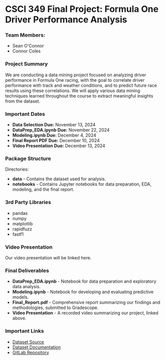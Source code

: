 # CSCI 349 Final Project: Formula One Driver Performance Analysis

### Team Members:
- Sean O'Connor
- Connor Coles

### Project Summary
We are conducting a data mining project focused on analyzing driver performance in Formula One racing, with the goal to correlate driver performance with track and weather conditions, and to predict future race results using these correlations. We will apply various data mining techniques learned throughout the course to extract meaningful insights from the dataset.

### Important Dates
- **Data Selection Due:** November 13, 2024
- **DataPrep_EDA.ipynb Due:** November 22, 2024
- **Modeling.ipynb Due:** December 4, 2024
- **Final Report PDF Due:** December 10, 2024
- **Video Presentation Due:** December 13, 2024

### Package Structure
Directories:
- **data** - Contains the dataset used for analysis.
- **notebooks** - Contains Jupyter notebooks for data preparation, EDA, modeling, and the final report.

### 3rd Party Libraries
- pandas
- numpy
- matplotlib
- rapidfuzz
- fastf1

### Video Presentation
<!-- Our video presentation can be found [here](insert_video_link). -->
Our video presentation will be linked here.

### Final Deliverables
- **DataPrep_EDA.ipynb** - Notebook for data preparation and exploratory data analysis.
- **Modeling.ipynb** - Notebook for developing and evaluating predictive models.
- **Final_Report.pdf** - Comprehensive report summarizing our findings and methodologies, submitted to Gradescope.
- **Video Presentation** - A recorded video summarizing our project, linked above.

### Important Links
- [Dataset Source](https://github.com/theOehrly/Fast-F1)
- [Dataset Documentation](https://docs.fastf1.dev/index.html)
- [GitLab Repository](https://gitlab.bucknell.edu/sso005/csci349_final_project)